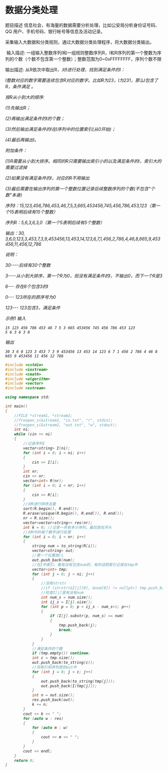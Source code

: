 # 数据分类处理

题目描述
信息社会，有海量的数据需要分析处理，比如公安局分析身份证号码、 QQ 用户、手机号码、银行帐号等信息及活动记录。  

采集输入大数据和分类规则，通过大数据分类处理程序，将大数据分类输出。

﻿
输入描述:
﻿一组输入整数序列I和一组规则整数序列R，I和R序列的第一个整数为序列的个数（个数不包含第一个整数）；整数范围为0~0xFFFFFFFF，序列个数不限

输出描述:
﻿从R依次中取出R<i>，对I进行处理，找到满足条件的I<j>： 

I<j>整数对应的数字需要连续包含R<i>对应的数字。比如R<i>为23，I<j>为231，那么I<j>包含了R<i>，条件满足 。 

按R<i>从小到大的顺序:

(1)先输出R<i>； 

(2)再输出满足条件的I<j>的个数； 

(3)然后输出满足条件的I<j>在I序列中的位置索引(从0开始)； 

(4)最后再输出I<j>。 

附加条件： 

(1)R<i>需要从小到大排序。相同的R<i>只需要输出索引小的以及满足条件的I<j>，索引大的需要过滤掉 

(2)如果没有满足条件的I<j>，对应的R<i>不用输出 

(3)最后需要在输出序列的第一个整数位置记录后续整数序列的个数(不包含“个数”本身)

 

序列I：15,123,456,786,453,46,7,5,3,665,453456,745,456,786,453,123（第一个15表明后续有15个整数） 

序列R：5,6,3,6,3,0（第一个5表明后续有5个整数） 

输出：30, 3,6,0,123,3,453,7,3,9,453456,13,453,14,123,6,7,1,456,2,786,4,46,8,665,9,453456,11,456,12,786

说明：

30----后续有30个整数

3----从小到大排序，第一个R<i>为0，但没有满足条件的I<j>，不输出0，而下一个R<i>是3

6--- 存在6个包含3的I<j> 

0--- 123所在的原序号为0 

123--- 123包含3，满足条件 

示例1
输入
```
15 123 456 786 453 46 7 5 3 665 453456 745 456 786 453 123
5 6 3 6 3 0
```
输出
```
30 3 6 0 123 3 453 7 3 9 453456 13 453 14 123 6 7 1 456 2 786 4 46 8 665 9 453456 11 456 12 786
```


```c++
#include <cstdio>
#include <iostream>
#include <cmath>
#include <algorithm>
#include <vector>
#include <sstream>

using namespace std;

int main()
{
	//FILE *stream1, *stream2;
	//freopen_s(&stream1, "in.txt", "r", stdin);
	//freopen_s(&stream2, "out.txt", "w", stdout);
	int ni;
	while (cin >> ni)
	{
		//记录序列I
		vector<string> I(ni);
		for (int i = 0; i < ni; i++)
		{
			cin >> I[i];
		}
		int nr;
		cin >> nr;
		vector<int> R(nr);
		for (int i = 0; i < nr; i++)
		{
			cin >> R[i];
		}
		//对R进行排序去重
		sort(R.begin(), R.end());
		R.erase(unique(R.begin(), R.end()), R.end());
		nr = R.size();
		vector<vector<string>> res(nr);
		int k = 0; //记录一共有多少序列，最后放在开头
		//对R中的每个数字进行处理
		for (int i = 0; i < nr; i++)
		{
			string num = to_string(R[i]);
			vector<string> out;
			//第一个位置放ri
			out.push_back(num);
			//在I中索引，看有没有包含num的，有的话把索引记录在tmp中
			vector<int> tmp;
			for (int j = 0; j < ni; j++)
			{
				//没有strstr
				//if (strstr(&I[j][0], &num[0]) != nullptr) tmp.push_back(j);
				//检查I[j]里有没有num
				int num_s = num.size();
				int ij_s = I[j].size();
				for (int p = 0; p < ij_s - num_s+1; p++)
				{
					if (I[j].substr(p, num_s) == num)
					{
						tmp.push_back(j);
						break;
					}
				}
			}
			//满足条件的个数
			if (tmp.empty()) continue;
			int c = tmp.size();
			out.push_back(to_string(c));
			//将索引和序列放到out中
			for (int j = 0; j < c; j++)
			{
				out.push_back(to_string(tmp[j]));
				out.push_back(I[tmp[j]]);
			}
			int n = out.size();
			res.push_back(out);
			k += n;
		}
		cout << k << " ";
		for (auto w : res)
		{
			for (auto m : w)
			{
				cout << m << " ";
			}
		}
		cout << endl;
	}
	return 0;
}
```